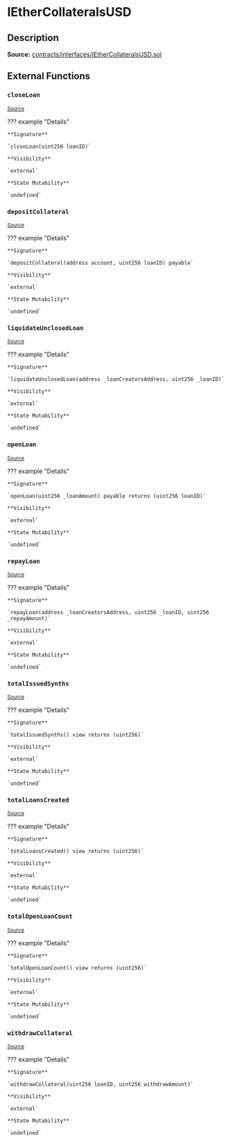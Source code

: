 # IEtherCollateralsUSD

## Description

**Source:** [contracts/interfaces/IEtherCollateralsUSD.sol](https://github.com/Synthetixio/synthetix/tree/v2.39.2/contracts/interfaces/IEtherCollateralsUSD.sol)

## External Functions

### `closeLoan`

<sub>[Source](https://github.com/Synthetixio/synthetix/tree/v2.39.2/contracts/interfaces/IEtherCollateralsUSD.sol#L16)</sub>

??? example "Details"

    **Signature**

    `closeLoan(uint256 loanID)`

    **Visibility**

    `external`

    **State Mutability**

    `undefined`

### `depositCollateral`

<sub>[Source](https://github.com/Synthetixio/synthetix/tree/v2.39.2/contracts/interfaces/IEtherCollateralsUSD.sol#L20)</sub>

??? example "Details"

    **Signature**

    `depositCollateral(address account, uint256 loanID) payable`

    **Visibility**

    `external`

    **State Mutability**

    `undefined`

### `liquidateUnclosedLoan`

<sub>[Source](https://github.com/Synthetixio/synthetix/tree/v2.39.2/contracts/interfaces/IEtherCollateralsUSD.sol#L18)</sub>

??? example "Details"

    **Signature**

    `liquidateUnclosedLoan(address _loanCreatorsAddress, uint256 _loanID)`

    **Visibility**

    `external`

    **State Mutability**

    `undefined`

### `openLoan`

<sub>[Source](https://github.com/Synthetixio/synthetix/tree/v2.39.2/contracts/interfaces/IEtherCollateralsUSD.sol#L14)</sub>

??? example "Details"

    **Signature**

    `openLoan(uint256 _loanAmount) payable returns (uint256 loanID)`

    **Visibility**

    `external`

    **State Mutability**

    `undefined`

### `repayLoan`

<sub>[Source](https://github.com/Synthetixio/synthetix/tree/v2.39.2/contracts/interfaces/IEtherCollateralsUSD.sol#L24)</sub>

??? example "Details"

    **Signature**

    `repayLoan(address _loanCreatorsAddress, uint256 _loanID, uint256 _repayAmount)`

    **Visibility**

    `external`

    **State Mutability**

    `undefined`

### `totalIssuedSynths`

<sub>[Source](https://github.com/Synthetixio/synthetix/tree/v2.39.2/contracts/interfaces/IEtherCollateralsUSD.sol#L7)</sub>

??? example "Details"

    **Signature**

    `totalIssuedSynths() view returns (uint256)`

    **Visibility**

    `external`

    **State Mutability**

    `undefined`

### `totalLoansCreated`

<sub>[Source](https://github.com/Synthetixio/synthetix/tree/v2.39.2/contracts/interfaces/IEtherCollateralsUSD.sol#L9)</sub>

??? example "Details"

    **Signature**

    `totalLoansCreated() view returns (uint256)`

    **Visibility**

    `external`

    **State Mutability**

    `undefined`

### `totalOpenLoanCount`

<sub>[Source](https://github.com/Synthetixio/synthetix/tree/v2.39.2/contracts/interfaces/IEtherCollateralsUSD.sol#L11)</sub>

??? example "Details"

    **Signature**

    `totalOpenLoanCount() view returns (uint256)`

    **Visibility**

    `external`

    **State Mutability**

    `undefined`

### `withdrawCollateral`

<sub>[Source](https://github.com/Synthetixio/synthetix/tree/v2.39.2/contracts/interfaces/IEtherCollateralsUSD.sol#L22)</sub>

??? example "Details"

    **Signature**

    `withdrawCollateral(uint256 loanID, uint256 withdrawAmount)`

    **Visibility**

    `external`

    **State Mutability**

    `undefined`
